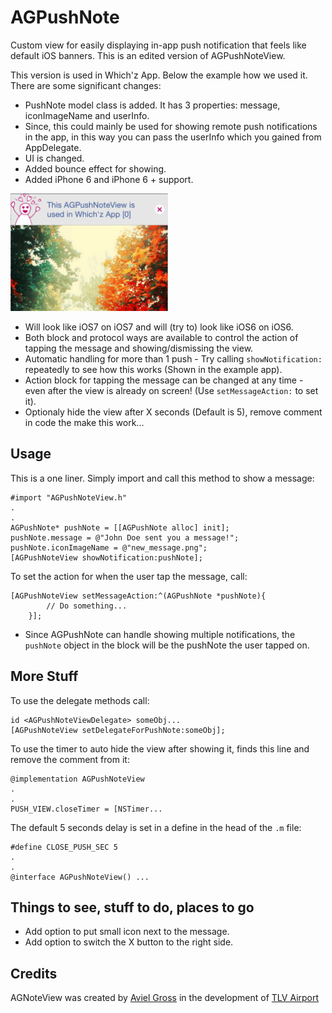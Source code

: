 AGPushNote
==========

Custom view for easily displaying in-app push notification that feels like default iOS banners.
This is an edited version of AGPushNoteView.

This version is used in Which'z App. Below the example how we used it. There are some significant changes:

* PushNote model class is added. It has 3 properties: message, iconImageName and userInfo.
* Since, this could mainly be used for showing remote push notifications in the app, in this way you can pass the userInfo which you gained from AppDelegate.
* UI is changed.
* Added bounce effect for showing.
* Added iPhone 6 and iPhone 6 + support. 

<img src="https://github.com/yunuserenguzel/AGPushNote/blob/master/Resources/push_ex.png" width="50%">

* Will look like iOS7 on iOS7 and will (try to) look like iOS6 on iOS6.
* Both block and protocol ways are available to control the action of tapping the message and showing/dismissing the view.
* Automatic handling for more than 1 push - Try calling `showNotification:` repeatedly to see how this works (Shown in the example app).
* Action block for tapping the message can be changed at any time - even after the view is already on screen! (Use `setMessageAction:` to set it). 
* Optionaly hide the view after X seconds (Default is 5), remove comment in code the make this work...

## Usage

This is a one liner. Simply import and call this method to show a message:
```objc
#import "AGPushNoteView.h"
.
.
AGPushNote* pushNote = [[AGPushNote alloc] init];
pushNote.message = @"John Doe sent you a message!";
pushNote.iconImageName = @"new_message.png";
[AGPushNoteView showNotification:pushNote];
```

To set the action for when the user tap the message, call:
```objc
[AGPushNoteView setMessageAction:^(AGPushNote *pushNote){
        // Do something...
    }];
```
* Since AGPushNote can handle showing multiple notifications, the `pushNote` object in the block will be the pushNote the user tapped on.


## More Stuff

To use the delegate methods call:
```objc
id <AGPushNoteViewDelegate> someObj...
[AGPushNoteView setDelegateForPushNote:someObj];
```

To use the timer to auto hide the view after showing it, finds this line and remove the comment from it:
```objc
@implementation AGPushNoteView
.
.
PUSH_VIEW.closeTimer = [NSTimer...
```
The default 5 seconds delay is set in a define in the head of the `.m` file: 
```objc
#define CLOSE_PUSH_SEC 5
.
.
@interface AGPushNoteView() ...
```

## Things to see, stuff to do, places to go
* Add option to put small icon next to the message.
* Add option to switch the X button to the right side.

## Credits

AGNoteView was created by [Aviel Gross](http://bit.ly/aviel) in the development of [TLV Airport](https://itunes.apple.com/us/app/tel-aviv-int-airport-nml-t/id796888961?mt=8)
